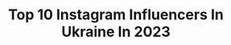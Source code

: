 ---
title: Top 10 Instagram Influencers In Ukraine In 2023
description: >-
  Find top Instagram influencers in Ukraine in 2023. Most popular hashtags: #standwithukraine #stoprussia #artvertex.
platform: Instagram
hits: 1592
text_top: Discover the best Instagram profiles on inBeat.
text_bottom: Our database has 1592 Instagram influencers like this in Ukraine for you to collaborate.
profiles:
  - username: "wanderreds"
    fullname: >-
      Alvaro Rojas
    bio: >-
      Youngest Spaniard to Visit Every Country in the World. ⇝ Professional Traveler. ⇝ Founder: @wanderexpedition ⇝ JOIN AN EXPEDITION ⤵
    location: "Ukraine"
    followers: 313767
    engagement: 904
    commentsToLikes: 0.016538
    id: ck8syazsekbfo0j781wlj7dic
    verified: true
    hashtags: ""
  - username: "s.nova.vintage"
    fullname: >-
      Vintage Style Guide 🇺🇦
    bio: >-
      Anastasiia Nova 🤍 29 Femininity lives here. Vintage Content Creator and Digital Consultant from Kyiv, Ukraine 💙💛 Currently in Bratislava, Slovakia.
    location: "Ukraine"
    followers: 254361
    engagement: 521
    commentsToLikes: 0.008532
    id: ck0u1o8qoxhf10i19rybvye34
    verified: false
    hashtags: "#vintagemakeup, #fiftiesstyle, #50sstyle, #parisianlifestyle"
  - username: "melynutty"
    fullname: >-
      Melis Özten
    bio: >-
      Pharmacist mely@51digital.com Youtube👉🏻Mely Nutty @melisozten Youtube Kanalım;
    location: "Ukraine"
    followers: 370103
    engagement: 397
    commentsToLikes: 0.031409
    id: ck8t1fcyevjyc0j78tt0msohm
    verified: false
    hashtags: "#switzerland, #ibiza, #spain, #metime"
  - username: "anni_tett"
    fullname: >-
      Tania Yakunova
    bio: >-
      🇺🇦 illustrator, artist and ceramic enthusiast 🏆 WIA 2022 and Red Dot Winner ❤️ Domestika course👇 🤓 E-mail for collaboration 📮 yakunova.t@gmail.com
    location: "Ukraine"
    followers: 49101
    engagement: 529
    commentsToLikes: 0.013505
    id: ckaotc3ysv9i40i78j4dt2lav
    verified: false
    hashtags: "#webillustration, #springillustration, #greetingcarddesign, #summerillustration"
  - username: "zelenskiy_official"
    fullname: >-
      Володимир Зеленський
    bio: >-
      Президент України
    location: "Ukraine"
    followers: 16885442
    engagement: 145
    commentsToLikes: 0.012336
    id: ck0tzrzxsrdx20i19hg48a4si
    verified: true
    hashtags: "#russiaisateroriststate, #lightupukraine"
  - username: "olya__beshta"
    fullname: >-
      Olya Beshta
    bio: >-
      •Jesus is the Lord ✞ •Wifey🤍 •Mama👩🏼👱🏼‍♀️👧🏼 •Ukrainian🇺🇦 •CA📍 •Travel 🗺 •Photo lover📸 • «Не суди про книгу по її обкладинці…»
    location: "Ukraine"
    followers: 48837
    engagement: 138
    commentsToLikes: 0.010419
    id: ckf5oergb1z230j23e4f4b5o5
    verified: false
    hashtags: "#waves, #beshtafamily, #travel, #shastamountain"
  - username: "anastasia_fotachi"
    fullname: >-
      Anastasia Stati🖤
    bio: >-
      💌Co -Prezentatoare @roatanoroculuimoldova 💌Closet @anastasiasclothes95 . 💌 For collaboration @pr_anastasiafotachi Balance your mind here☺️
    location: "Ukraine"
    followers: 248959
    engagement: 138
    commentsToLikes: 0.019119
    id: ck6u48val2cur0j71muqb2pjl
    verified: false
    hashtags: "#mykonos, #mykonosisland, #vibes, #takemeback"
  - username: "begalisvetlana"
    fullname: >-
      𝐒 𝐕 𝐄 𝐓 𝐋 𝐀 𝐍 𝐀⠀⠀𝐀 𝐑 𝐓
    bio: >-
      • Self-taught artist based in Ukraine 🇺🇦 ⠀ • рисую портреты по фото 📩 contact • begali.sveta@gmail.com ⠀
    location: "Ukraine"
    followers: 43908
    engagement: 914
    commentsToLikes: 0.057333
    id: ck14jrlzqltug0i19dyqm2358
    verified: false
    hashtags: "#colorpencildrawing, #pencilartist, #drawdaily, #artvertex"
  - username: "yana_schedrina"
    fullname: >-
      Yana Schedriná🪐Visual creator
    bio: >-
      та сама Яна контент якої продає фотосесія & візуал під ключ ⠀ 🥞 work @muse.mood ☕️ в stories про бренди, тренди і обробку
    location: "Ukraine"
    followers: 24301
    engagement: 1481
    commentsToLikes: 0.140241
    id: ck5cev93yls100i11wimf7izu
    verified: false
    hashtags: ""
  - username: "holovenko_photo"
    fullname: >-
      
    bio: >-
      ▫️Wedding & Love Story ▫️Ivano-Frankivsk🔸Lviv🔸Kiev ▫️Випускниця @weddschool ▫️Про мене @anna_holovenko 📲+380961037779
    location: "Ukraine"
    followers: 9313
    engagement: 1494
    commentsToLikes: 0.083741
    id: ck5qcyjcosyeh0i11emumhcks
    verified: false
    hashtags: "#wedding, #holovenkowedding, #weddingdress, #holovenko"
---